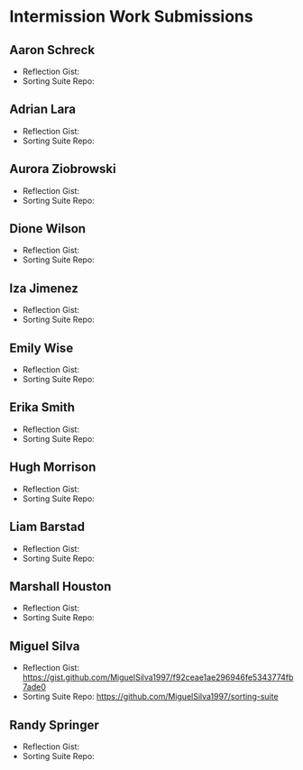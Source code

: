 # Intermission Work Submissions

## Aaron Schreck

* Reflection Gist:
* Sorting Suite Repo:

## Adrian Lara

* Reflection Gist:
* Sorting Suite Repo:

## Aurora Ziobrowski

* Reflection Gist:
* Sorting Suite Repo:

## Dione Wilson

* Reflection Gist:
* Sorting Suite Repo:

## Iza Jimenez

* Reflection Gist:
* Sorting Suite Repo:

## Emily Wise

* Reflection Gist:
* Sorting Suite Repo:

## Erika Smith

* Reflection Gist:
* Sorting Suite Repo:

## Hugh Morrison

* Reflection Gist:
* Sorting Suite Repo:

## Liam Barstad

* Reflection Gist:
* Sorting Suite Repo:

## Marshall Houston

* Reflection Gist:
* Sorting Suite Repo:

## Miguel Silva

* Reflection Gist: https://gist.github.com/MiguelSilva1997/f92ceae1ae296946fe5343774fb7ade0
* Sorting Suite Repo:
https://github.com/MiguelSilva1997/sorting-suite

## Randy Springer

* Reflection Gist:
* Sorting Suite Repo:
